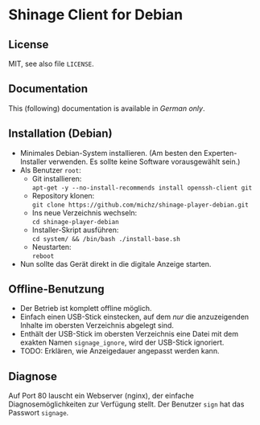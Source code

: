 Shinage Client for Debian
=========================

License
-------
MIT, see also file `LICENSE`.


Documentation
-------------

This (following) documentation is available in *German only*.



Installation (Debian)
---------------------

* Minimales Debian-System installieren.
  (Am besten den Experten-Installer verwenden.
   Es sollte keine Software vorausgewählt sein.)
* Als Benutzer `root`:
    * Git installieren:  
        `apt-get -y --no-install-recommends install openssh-client git`
    * Repository klonen:  
        `git clone https://github.com/michz/shinage-player-debian.git`
    * Ins neue Verzeichnis wechseln:  
        `cd shinage-player-debian`
    * Installer-Skript ausführen:  
        `cd system/ && /bin/bash ./install-base.sh`
    * Neustarten:  
        `reboot`
* Nun sollte das Gerät direkt in die digitale Anzeige starten.



Offline-Benutzung
-----------------
* Der Betrieb ist komplett offline möglich.
* Einfach einen USB-Stick einstecken, auf dem *nur* die anzuzeigenden Inhalte
  im obersten Verzeichnis abgelegt sind.
* Enthält der USB-Stick im obersten Verzeichnis eine Datei mit dem exakten Namen
  `signage_ignore`, wird der USB-Stick ignoriert.
* TODO: Erklären, wie Anzeigedauer angepasst werden kann.


Diagnose
--------
Auf Port 80 lauscht ein Webserver (nginx),
der einfache Diagnosemöglichkeiten zur Verfügung stellt.
Der Benutzer `sign` hat das Passwort `signage`.


